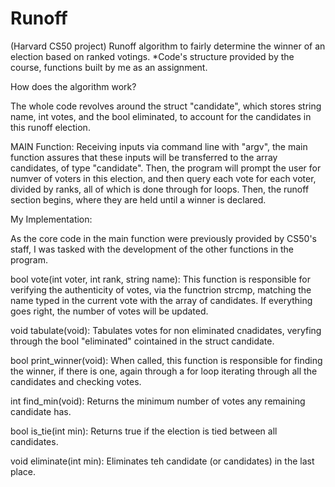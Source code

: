 # Runoff
(Harvard CS50 project) Runoff algorithm to fairly determine the winner of an election based on ranked votings.
*Code's structure provided by the course, functions built by me as an assignment.

How does the algorithm work?

The whole code revolves around the struct "candidate", which stores string name, int votes, and the bool eliminated, to account for the candidates in this runoff election.

MAIN Function:
  Receiving inputs via command line with "argv", the main function assures that these inputs will be transferred to the array candidates, of type "candidate". Then, the program will prompt the user for numver of voters in this election, and then query each vote for each voter, divided by ranks, all of which is done through for loops.
  Then, the runoff section begins, where they are held until a winner is declared.

My Implementation:

As the core code in the main function were previously provided by CS50's staff, I was tasked with the development of the other functions in the program.

bool vote(int voter, int rank, string name):
  This function is responsible for verifying the authenticity of votes, via the functrion strcmp, matching the name typed in the current vote with the array of candidates. If everything goes right, the number of votes will be updated.

  void tabulate(void):
    Tabulates votes for non eliminated cnadidates, veryfing through the bool "eliminated" cointained in the struct candidate.

  bool print_winner(void):
    When called, this function is responsible for finding the winner, if there is one, again through a for loop iterating through all the candidates and checking votes.

  int find_min(void):
    Returns the minimum number of votes any remaining candidate has.
    
  bool is_tie(int min):
    Returns true if the election is tied between all candidates.

  void eliminate(int min):
    Eliminates teh candidate (or candidates) in the last place.
  
    
    

  

